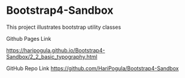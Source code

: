 # Bootstrap4-Sandbox

This project illustrates bootstrap utility classes

Github Pages Link

https://haripogula.github.io/Bootstrap4-Sandbox/2_2_basic_typography.html

GitHub Repo Link
https://github.com/HariPogula/Bootstrap4-Sandbox
